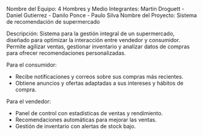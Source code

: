 Nombre del Equipo: 4 Hombres y Medio
Integrantes: Martin Droguett - Daniel Gutierrez - Danilo Ponce - Paulo Silva
Nombre del Proyecto: Sistema de recomendación de supermercado

Descripción:
Sistema para la gestión integral de un supermercado, diseñado para optimizar la interacción entre vendedor y consumidor.
Permite agilizar ventas, gestionar inventario y analizar datos de compras para ofrecer recomendaciones personalizadas.

Para el consumidor:

- Recibe notificaciones y correos sobre sus compras más recientes.
- Obtiene anuncios y ofertas adaptadas a sus intereses y hábitos de compra.

Para el vendedor:

- Panel de control con estadísticas de ventas y rendimiento.
- Recomendaciones automáticas para mejorar las ventas.
- Gestión de inventario con alertas de stock bajo.


